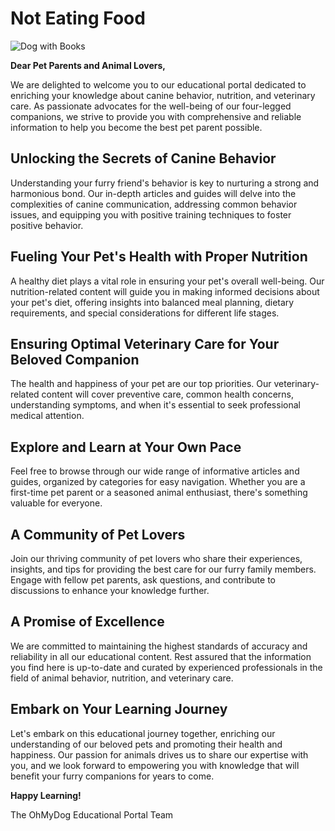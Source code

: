 # Not Eating Food

![Dog with Books](https://cdn.midjourney.com/8dcd1ad3-d765-4c22-a131-47d783ee19de/0_0.png)

**Dear Pet Parents and Animal Lovers,**

We are delighted to welcome you to our educational portal dedicated to enriching your knowledge about canine behavior, nutrition, and veterinary care. As passionate advocates for the well-being of our four-legged companions, we strive to provide you with comprehensive and reliable information to help you become the best pet parent possible.

## **Unlocking the Secrets of Canine Behavior**

Understanding your furry friend's behavior is key to nurturing a strong and harmonious bond. Our in-depth articles and guides will delve into the complexities of canine communication, addressing common behavior issues, and equipping you with positive training techniques to foster positive behavior.

## **Fueling Your Pet's Health with Proper Nutrition**

A healthy diet plays a vital role in ensuring your pet's overall well-being. Our nutrition-related content will guide you in making informed decisions about your pet's diet, offering insights into balanced meal planning, dietary requirements, and special considerations for different life stages.

## **Ensuring Optimal Veterinary Care for Your Beloved Companion**

The health and happiness of your pet are our top priorities. Our veterinary-related content will cover preventive care, common health concerns, understanding symptoms, and when it's essential to seek professional medical attention.

## **Explore and Learn at Your Own Pace**

Feel free to browse through our wide range of informative articles and guides, organized by categories for easy navigation. Whether you are a first-time pet parent or a seasoned animal enthusiast, there's something valuable for everyone.

## **A Community of Pet Lovers**

Join our thriving community of pet lovers who share their experiences, insights, and tips for providing the best care for our furry family members. Engage with fellow pet parents, ask questions, and contribute to discussions to enhance your knowledge further.

## **A Promise of Excellence**

We are committed to maintaining the highest standards of accuracy and reliability in all our educational content. Rest assured that the information you find here is up-to-date and curated by experienced professionals in the field of animal behavior, nutrition, and veterinary care.

## **Embark on Your Learning Journey**

Let's embark on this educational journey together, enriching our understanding of our beloved pets and promoting their health and happiness. Our passion for animals drives us to share our expertise with you, and we look forward to empowering you with knowledge that will benefit your furry companions for years to come.

**Happy Learning!**

The OhMyDog Educational Portal Team

